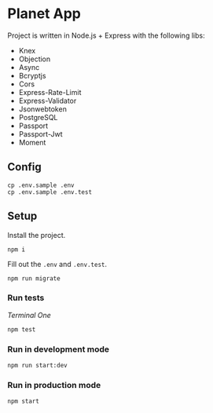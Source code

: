 # Planet App

Project is written in Node.js + Express with the following libs:
* Knex
* Objection
* Async
* Bcryptjs
* Cors
* Express-Rate-Limit
* Express-Validator
* Jsonwebtoken
* PostgreSQL
* Passport
* Passport-Jwt
* Moment

## Config

```console
cp .env.sample .env
cp .env.sample .env.test
```

## Setup

Install the project.

```console
npm i
```

Fill out the `.env` and `.env.test`.

```console
npm run migrate
```

### Run tests

*Terminal One*

```console
npm test
```

### Run in development mode

```
npm run start:dev
```
### Run in production mode

```
npm start
```

